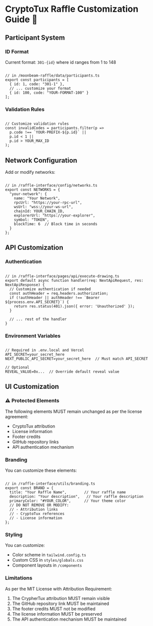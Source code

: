 # CryptoTux Raffle Customization Guide 🎨

## Participant System

### ID Format
Current format: `301-{id}` where id ranges from 1 to 148
````

// in /moonbeam-raffle/data/participants.ts
export const participants = [
  { id: 1, code: "301-1" },
  // ... customize your format
  { id: 100, code: "YOUR-FORMAT-100" }
];
````

### Validation Rules
````

// Customize validation rules
const invalidCodes = participants.filter(p => 
  p.code !== `YOUR-PREFIX-${p.id}` || 
  p.id < 1 || 
  p.id > YOUR_MAX_ID
);
````

## Network Configuration

Add or modify networks:
````

// in /raffle-interface/config/networks.ts
export const NETWORKS = {
  "your-network": {
    name: "Your Network",
    rpcUrl: "https://your-rpc-url",
    wsUrl: "wss://your-ws-url",
    chainId: YOUR_CHAIN_ID,
    explorerUrl: "https://your-explorer",
    symbol: "TOKEN",
    blockTime: 6  // Block time in seconds
  }
};
````

## API Customization

### Authentication
````

// in /raffle-interface/pages/api/execute-drawing.ts
export default async function handler(req: NextApiRequest, res: NextApiResponse) {
  // Customize authentication if needed
  const authHeader = req.headers.authorization;
  if (!authHeader || authHeader !== `Bearer ${process.env.API_SECRET}`) {
    return res.status(401).json({ error: 'Unauthorized' });
  }
  
  // ... rest of the handler
}
````

### Environment Variables
````

// Required in .env.local and Vercel
API_SECRET=your_secret_here
NEXT_PUBLIC_API_SECRET=your_secret_here  // Must match API_SECRET

// Optional
REVEAL_VALUE=0x...  // Override default reveal value
````

## UI Customization

### ⚠️ Protected Elements
The following elements MUST remain unchanged as per the license agreement:
- CryptoTux attribution
- License information
- Footer credits
- GitHub repository links
- API authentication mechanism

### Branding
You can customize these elements:
````

// in /raffle-interface/utils/branding.ts
export const BRAND = {
  title: "Your Raffle Name",        // Your raffle name
  description: "Your description",   // Your raffle description
  primaryColor: "#YOUR_COLOR",      // Your theme color
  // DO NOT REMOVE OR MODIFY:
  // - Attribution links
  // - CryptoTux references
  // - License information
};
````

### Styling
You can customize:
- Color scheme in `tailwind.config.ts`
- Custom CSS in `styles/globals.css`
- Component layouts in `/components`

### Limitations
As per the MIT License with Attribution Requirement:
1. The CrypherTux attribution MUST remain visible
2. The GitHub repository link MUST be maintained
3. The footer credits MUST not be modified
4. The license information MUST be preserved
5. The API authentication mechanism MUST be maintained
